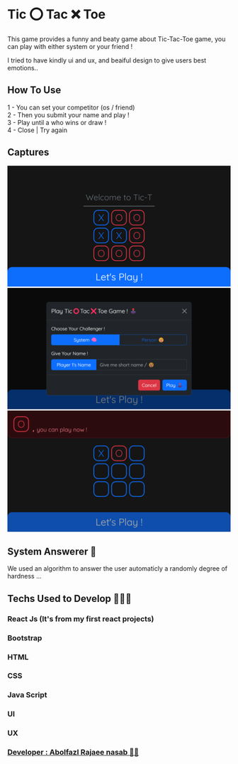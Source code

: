 # Tic ⭕ Tac ❌ Toe
This game provides a funny and beaty game about Tic-Tac-Toe game, you can play with either system or your friend !

I tried to have kindly ui and ux, and beaiful design to give users best emotions..

## How To Use
1 - You can set your competitor (os / friend) <br>
2 - Then you submit your name and play ! <br>
3 - Play until a who wins or draw ! <br>
4 - Close | Try again <br>

## Captures
![alt picture 1](./public/shots/1.png)
![alt picture 2](./public/shots/2.png)
![alt picture 3](./public/shots/3.png)

## System Answerer 🧠
We used an algorithm to answer the user automaticly a randomly degree of hardness ...

## Techs Used to Develop 🧑‍💻🚀
### React Js (It's from my first react projects)
### Bootstrap
### HTML
### CSS
### Java Script
### UI
### UX



### [Developer : Abolfazl Rajaee nasab 🧑‍💻](https://www.linkedin.com/in/abolfazl-rajaee-nasab)